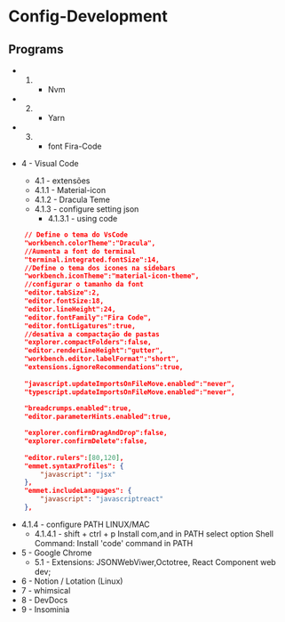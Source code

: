 # Config-Development
## Programs

- 1. - Nvm

- 2. - Yarn

- 3. - font Fira-Code

- 4 - Visual Code
  - 4.1 - extensões
  - 4.1.1 - Material-icon
  - 4.1.2 - Dracula Teme
  - 4.1.3 - configure setting json
    - 4.1.3.1 - using code
```json
    // Define o tema do VsCode
    "workbench.colorTheme":"Dracula",
    //Aumenta a font do terminal
    "terminal.integrated.fontSize":14,
    //Define o tema dos icones na sidebars
    "workbench.iconTheme":"material-icon-theme",
    //configurar o tamanho da font
    "editor.tabSize":2,
    "editor.fontSize:18,
    "editor.lineHeight":24,
    "editor.fontFamily":"Fira Code",
    "editor.fontLigatures":true,
    //desativa a compactação de pastas
    "explorer.compactFolders":false,
    "editor.renderLineHeight":"gutter",
    "workbench.editor.labelFormat":"short",
    "extensions.ignoreRecommendations":true,
    
    "javascript.updateImportsOnFileMove.enabled":"never",
    "typescript.updateImportsOnFileMove.enabled":"never",  
    
    "breadcrumps.enabled":true,
    "editor.parameterHints.enabled":true,

    "explorer.confirmDragAndDrop":false,
    "explorer.confirmDelete":false,
    
    "editor.rulers":[80,120],
    "emmet.syntaxProfiles": {
        "javascript": "jsx"
    },
    "emmet.includeLanguages": {
        "javascript": "javascriptreact"
    },
 ```
  - 4.1.4 - configure PATH LINUX/MAC
    - 4.1.4.1 - shift + ctrl + p Install com,and in PATH select option Shell Command: Install 'code' command in PATH
- 5 - Google Chrome
  - 5.1 - Extensions: JSONWebViwer,Octotree, React Component web dev;
- 6 - Notion / Lotation (Linux)
- 7 - whimsical
- 8 - DevDocs
- 9 - Insominia

  
